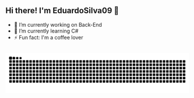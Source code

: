 ## Hi there! I'm EduardoSilva09 👋

- 🔭 I’m currently working on Back-End
- 🌱 I’m currently learning C#
- ⚡ Fun fact: I'm a coffee lover
##
<!-- <div align="center">
  <a href="https://github.com/EduardoSilva09">
  <img src="https://github-readme-stats.vercel.app/api?username=EduardoSilva09&show_icons=true&theme=dark&include_all_commits=true&count_private=true"/>
  <img height="180em" src="https://github-readme-stats.vercel.app/api/top-langs/?username=EduardoSilva09&layout=compact&langs_count=7&theme=dark"/>
</div>
<br/> 
<div style="display: inline_block"><br>
  <img align="center" alt="Eduardo-Java" height="30" width="40" src="https://cdn.jsdelivr.net/gh/devicons/devicon/icons/java/java-plain.svg" />
  <img align="center" alt="Eduardo-JS" height="30" width="40" src="https://cdn.jsdelivr.net/gh/devicons/devicon/icons/javascript/javascript-plain.svg" />
  <img align="center" alt="Eduardo-Csharp" height="30" width="40" src="https://cdn.jsdelivr.net/gh/devicons/devicon/icons/csharp/csharp-plain.svg" />
  <img align="center" alt="Eduardo-mysql" height="30" width="40" src="https://cdn.jsdelivr.net/gh/devicons/devicon/icons/mysql/mysql-original.svg" />
  <img align="center" alt="Eduardo-mssql" height="30" width="40" src="https://cdn.jsdelivr.net/gh/devicons/devicon/icons/microsoftsqlserver/microsoftsqlserver-plain.svg" />
</div>
<br/>  
<div> 
  <a href="https://br.linkedin.com/in/eduardo-silva-feitosa-6b4b3b179" target="_blank"><img src="https://img.shields.io/badge/-LinkedIn-%230077B5?style=for-the-badge&logo=linkedin&logoColor=white" target="_blank"></a>
<br/> 
</div> -->
  
![Snake animation](https://github.com/EduardoSilva09/EduardoSilva09/blob/output/github-contribution-grid-snake.svg)
